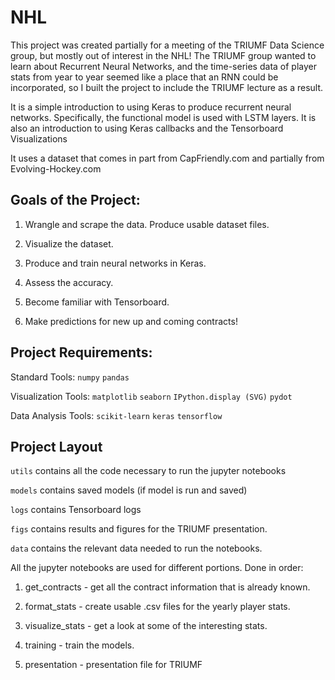 # NHL

This project was created partially for a meeting of the TRIUMF Data Science group, but mostly out of interest in the NHL! 
The TRIUMF group wanted to learn about Recurrent Neural Networks, and the time-series data of player stats from year to year seemed like a place 
that an RNN could be incorporated, so I built the project to include the TRIUMF lecture as a result. 

It is a simple introduction to using Keras to produce recurrent neural networks. 
Specifically, the functional model is used with LSTM layers.
It is also an introduction to using Keras callbacks and the Tensorboard Visualizations

It uses a dataset that comes in part from CapFriendly.com and partially from Evolving-Hockey.com 

## Goals of the Project:

1. Wrangle and scrape the data. Produce usable dataset files.

2. Visualize the dataset.

3. Produce and train neural networks in Keras. 

4. Assess the accuracy.

5. Become familiar with Tensorboard.

6. Make predictions for new up and coming contracts!

## Project Requirements:

Standard Tools: `numpy` `pandas`

Visualization Tools: `matplotlib` `seaborn` `IPython.display (SVG)` `pydot`

Data Analysis Tools: `scikit-learn` `keras` `tensorflow`

## Project Layout

`utils` contains all the code necessary to run the jupyter notebooks

`models` contains saved models (if model is run and saved)

`logs` contains Tensorboard logs

`figs` contains results and figures for the TRIUMF presentation. 

`data` contains the relevant data needed to run the notebooks. 

All the jupyter notebooks are used for different portions. Done in order:

1. get_contracts - get all the contract information that is already known.

2. format_stats - create usable .csv files for the yearly player stats. 

3. visualize_stats - get a look at some of the interesting stats.

4. training - train the models. 

5. presentation - presentation file for TRIUMF
